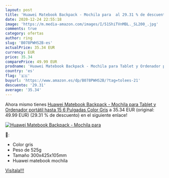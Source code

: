 ```yaml
---
layout: post
title: 'Huawei Matebook Backpack - Mochila para  al 29.31 % de descuento'
date: 2020-12-24 22:55:18
image: 'https://m.media-amazon.com/images/I/51ShiTVnMBL._SL200_.jpg'
comments: true
category: ofertas
author: ring
slug: 'B078PWHS2B-es'
actualPrice: 35.34 EUR
currency: EUR
price: 35.34
comparePrice: 49.99 EUR
prodname: 'Huawei Matebook Backpack - Mochila para Tablet y Ordenador portátil hasta 15 6 Pulgadas  Color Gris'
country: 'es'
flag: '🇪🇸'
buyurl: 'https://www.amazon.es/dp/B078PWHS2B/?tag=tolees-21'
descuento: '29.31'
average: '35.34'
---
```


Ahora mismo tienes [Huawei Matebook Backpack - Mochila para Tablet y Ordenador portátil hasta 15 6 Pulgadas  Color Gris](https://www.amazon.es/dp/B078PWHS2B/?tag=tolees-21) a 35.34 EUR (original: 49.99 EUR) (29.31 %  de descuento) en el siguiente enlace!

[![Huawei Matebook Backpack - Mochila para ](https://m.media-amazon.com/images/I/51ShiTVnMBL._SL200_.jpg)](https://www.amazon.es/dp/B078PWHS2B/?tag=tolees-21)

🔎:

- Color gris
- Peso de 525g
- Tamaño 300x425x105mm
- Huawei matebook mochila

[Visítala!!!](https://www.amazon.es/dp/B078PWHS2B/?tag=tolees-21)
